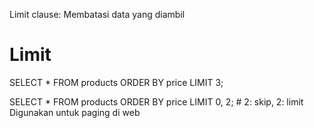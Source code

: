Limit clause: Membatasi data yang diambil

# Limit
SELECT * FROM products ORDER BY price LIMIT 3;

SELECT * FROM products ORDER BY price LIMIT 0, 2; # 2: skip, 2: limit Digunakan untuk paging di web